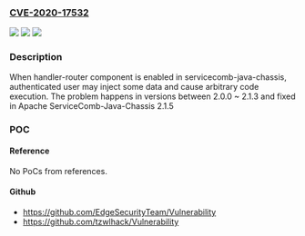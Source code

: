 ### [CVE-2020-17532](https://cve.mitre.org/cgi-bin/cvename.cgi?name=CVE-2020-17532)
![](https://img.shields.io/static/v1?label=Product&message=Apache%20ServiceComb-Java-Chassis&color=blue)
![](https://img.shields.io/static/v1?label=Version&message=Apache%20ServiceComb-Java-Chassis%202.x%202.0.0%20to%202.1.3%20&color=brightgreen)
![](https://img.shields.io/static/v1?label=Vulnerability&message=CWE-20%20Improper%20Input%20Validation&color=brightgreen)

### Description

When handler-router component is enabled in servicecomb-java-chassis, authenticated user may inject some data and cause arbitrary code execution. The problem happens in versions between 2.0.0 ~ 2.1.3 and fixed in Apache ServiceComb-Java-Chassis 2.1.5

### POC

#### Reference
No PoCs from references.

#### Github
- https://github.com/EdgeSecurityTeam/Vulnerability
- https://github.com/tzwlhack/Vulnerability

